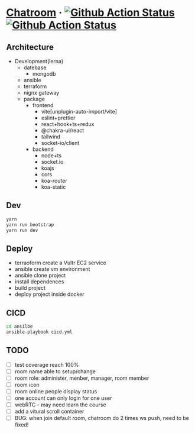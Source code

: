 # [Chatroom](http://chat.plhh.xyz/) &middot; [![Github Action Status](https://github.com/plh2/chatroom/actions/workflows/github-CICD-actions.yml/badge.svg)](https://github.com/plh2/chatroom/actions) [![Github Action Status](https://github.com/plh2/chatroom/actions/workflows/main.yml/badge.svg)](https://github.com/plh2/chatroom/actions)

## Architecture

- Development(lerna)
  - datebase
    - mongodb
  - ansible
  - terraform
  - nignx gateway
  - package
    - frontend
      - vite[unplugin-auto-import/vite]
      - eslint+prettier
      - react+hook+ts+redux
      - @chakra-ui/react
      - tailwind
      - socket-io/client
    - backend
      - node+ts
      - socket.io
      - koajs
      - cors
      - koa-router
      - koa-static

## Dev

```bash
yarn
yarn run bootstrap
yarn run dev
```

## Deploy

- terraoform create a Vultr EC2 service
- ansible create vm environment
- ansible clone project
- install dependences
- build project
- deploy project inside docker

## CICD

```bash
cd ansilbe
ansible-playbook cicd.yml
```

## TODO

- [ ] test coverage reach 100%
- [ ] room name able to setup/change
- [ ] room role: administer, menber, manager, room member
- [ ] room icon
- [ ] room online people display status
- [ ] one account can only login for one user
- [ ] webRTC - may need learn the course
- [ ] add a vitural scroll container
- [ ] BUG: when join default room, chatroom do 2 times ws push, need to be fixed!
